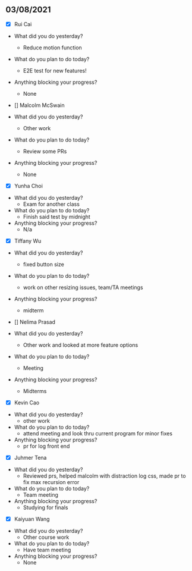 
## 03/08/2021
 
- [x] Rui Cai 
- What did you do yesterday?
  - Reduce motion function
- What do you plan to do today?
  - E2E test for new features!
- Anything blocking your progress?
  - None



- [] Malcolm McSwain
- What did you do yesterday?
  - Other work
- What do you plan to do today?
  - Review some PRs
- Anything blocking your progress?
  - None



- [x] Yunha Choi
- What did you do yesterday?
  - Exam for another class
- What do you plan to do today?
  - Finish said test by midnight
- Anything blocking your progress?
  - N/a



- [x] Tiffany Wu
- What did you do yesterday?
  - fixed button size
- What do you plan to do today?
  - work on other resizing issues, team/TA meetings
- Anything blocking your progress?
  - midterm


- [] Nelima Prasad
- What did you do yesterday?
  - Other work and looked at more feature options
- What do you plan to do today?
  - Meeting
- Anything blocking your progress?
  - Midterms


- [x] Kevin Cao
- What did you do yesterday?
  - other work
- What do you plan to do today?
  - attend meeting and look thru current program for minor fixes
- Anything blocking your progress?
  - pr for log front end



- [x] Juhmer Tena
- What did you do yesterday?
  - Reviewed prs, helped malcolm with distraction log css, made pr to fix max recursion error
- What do you plan to do today?
  - Team meeting
- Anything blocking your progress?
  - Studying for finals


- [x] Kaiyuan Wang
- What did you do yesterday?
  - Other course work
- What do you plan to do today?
  - Have team meeting
- Anything blocking your progress?
  - None
